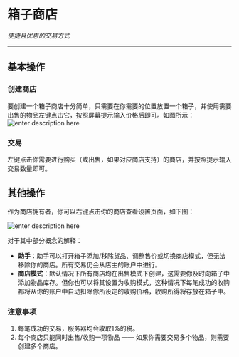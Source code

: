 # 箱子商店
*便捷且优惠的交易方式*


----------
## 基本操作

### 创建商店

要创建一个箱子商店十分简单，只需要在你需要的位置放置一个箱子，并使用需要出售的物品左键点击它，按照屏幕提示输入价格后即可。如图所示：
![enter description here](https://coldplay.io/img/docs/cl02/chest-store/chest-store-1.png)



### 交易

左键点击你需要进行购买（或出售，如果对应商店支持）的商店，并按照提示输入交易数量即可。

## 其他操作

作为商店拥有者，你可以右键点击你的商店查看设置页面，如下图：

![enter description here](https://coldplay.io/img/docs/cl02/chest-store/chest-store-2.png)

对于其中部分概念的解释：

 - **助手**：助手可以打开箱子添加/移除货品、调整售价或切换商店模式，但无法移除你的商店。所有交易仍会从店主的账户中进行。
 - **商店模式**：默认情况下所有商店均在出售模式下创建，这需要你及时向箱子中添加物品库存。但你也可以将其设置为收购模式，这种情况下每笔成功的收购都将从你的账户中自动扣除你所设定的收购价格，收购所得将存放在箱子中。

### 注意事项

 1. 每笔成功的交易，服务器均会收取1%的税。
 2. 每个商店只能同时出售/收购一项物品 —— 如果你需要交易多个物品，则需要创建多个商店。
